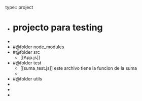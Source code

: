 type:: project

- # projecto para testing
-
- #@folder node_modules
- #@folder src
	- [[App.js]]
- #@folder test
	- [[suma_test.js]] este archivo tiene la funcion de la suma
	-
- #@folder utils
-
-
-